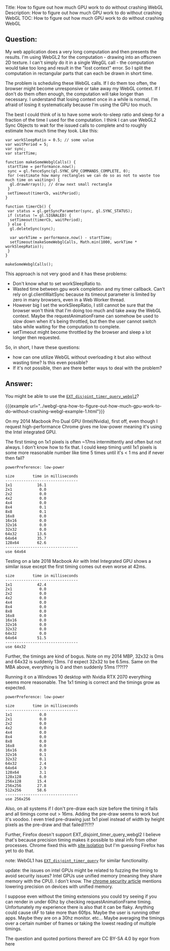 Title: How to figure out how much GPU work to do without crashing WebGL
Description: How to figure out how much GPU work to do without crashing WebGL
TOC: How to figure out how much GPU work to do without crashing WebGL

## Question:

My web application does a very long computation and then presents the results. I'm using WebGL2 for the computation - drawing into an offscreen
2D texture. I can't simply do it in a single WegGL call - the computation would take too long and result in the "lost context" error.
So I split the computation in rectangular parts that can each be drawn in short time.

The problem is scheduling these WebGL calls. If I do them too often, the browser might become unresponsive or take away my WebGL context.
If I don't do them often enough, the computation will take longer than necessary.
I understand that losing context once in a while is normal, I'm afraid of losing it systematically because I'm using the GPU too much.

The best I could think of is to have some work-to-sleep ratio and sleep for a fraction of the time I used for the computation. I think
I can use WebGL2 Sync Objects to wait for the issued calls to complete and to roughly estimate how much time they took. Like this:

    var workSleepRatio = 0.5; // some value
    var waitPeriod = 5;
    var sync;
    var startTime;
    
    function makeSomeWebglCalls() {
     startTime = performance.now();
     sync = gl.fenceSync(gl.SYNC_GPU_COMMANDS_COMPLETE, 0);
     for (<estimate how many rectangles we can do so as not to waste too much time on waiting>) {
      gl.drawArrays(); // draw next small rectangle
     }
     setTimeout(timerCb, waitPeriod);
    }
    
    function timerCb() {
     var status = gl.getSyncParameter(sync, gl.SYNC_STATUS);
     if (status != gl.SIGNALED) {
      setTimeout(timerCb, waitPeriod);
     } else {
      gl.deleteSync(sync);
      
      var workTime = performance.now() - startTime;
      setTimeout(makeSomeWebglCalls, Math.min(1000, workTime * workSleepRatio));
     }
    }
    
    makeSomeWebglCalls();

This approach is not very good and it has these problems:
- Don't know what to set workSleepRatio to.
- Wasted time between gpu work completion and my timer callback. Can't rely on gl.clientWaitSync because its timeout parameter is limited by zero in many browsers, even in a Web Worker thread.
- However big I set the workSleepRatio, I still cannot be sure that the browser won't think that I'm doing too much and take away the WebGL context. Maybe the requestAnimationFrame can somehow be used to slow down when it's being throttled, but then the user cannot switch tabs while waiting for the computation to complete.
- setTimeout might become throttled by the browser and sleep a lot longer then requested.

So, in short, I have these questions:
- how can one utilize WebGL without overloading it but also without wasting time? Is this even possible?
- If it's not possible, then are there better ways to deal with the problem?


## Answer:

You might be able to use the [`EXT_disjoint_timer_query_webgl2`](https://www.khronos.org/registry/webgl/extensions/EXT_disjoint_timer_query_webgl2/)? 

{{{example url="../webgl-qna-how-to-figure-out-how-much-gpu-work-to-do-without-crashing-webgl-example-1.html"}}}

On my 2014 Macbook Pro Dual GPU (Intel/Nvidia), first off, even though I request high-performance Chrome gives me low-power meaning it's using the Intel integrated GPU.

The first timing on 1x1 pixels is often ~17ms intermittently and often but not always. I don't know how to fix that. I could keep timing until 1x1 pixels is some more reasonable number like time 5 times until it's < 1 ms and if never then fail?

```
powerPreference: low-power

size        time in milliseconds
--------------------------------
1x1           16.1
2x1            0.0
2x2            0.0
4x2            0.0
4x4            0.0
8x4            0.1
8x8            0.1
16x8           0.0
16x16          0.0
32x16          0.0
32x32          0.0
64x32         13.6
64x64         35.7
128x64        62.6
--------------------------------
use 64x64
```

Testing on a late 2018 Macbook Air with Intel Integrated GPU shows a similar issue except the first timing comes out even worse at 42ms.

```
size        time in milliseconds
--------------------------------
1x1           42.4
2x1            0.0
2x2            0.0
4x2            0.0
4x4            0.0
8x4            0.0
8x8            0.0
16x8           0.0
16x16          0.0
32x16          0.0
32x32          0.0
64x32          0.0
64x64         51.5
--------------------------------
use 64x32
```

Further, the timings are kind of bogus. Note on my 2014 MBP, 32x32 is 0ms and 64x32 is suddenly 13ms. I'd expect 32x32 to be 6.5ms. Same on the MBA above, everything is 0 and then suddenly 51ms !??!??

Running it on a Windows 10 desktop with Nvidia RTX 2070 everything seems more reasonable. The 1x1 timing is correct and the timings grow as expected.

```
powerPreference: low-power

size        time in milliseconds
--------------------------------
1x1            0.0
2x1            0.0
2x2            0.0
4x2            0.0
4x4            0.0
8x4            0.0
8x8            0.0
16x8           0.0
16x16          0.0
32x16          0.1
32x32          0.1
64x32          2.4
64x64          2.9
128x64         3.1
128x128        6.0
256x128       15.4
256x256       27.8
512x256       58.6
--------------------------------
use 256x256
```

Also, on all systems if I don't pre-draw each size before the timing it fails and all timings come out > 16ms.  Adding the pre-draw seems to work but it's voodoo. I even tried pre-drawing just 1x1 pixel instead of width by height pixels as the pre-draw and that failed!?!?!?

Further, Firefox doesn't support EXT_disjoint_timer_query_webgl2  I believe that's because precision timing makes it possible to steal info from other processes. Chrome fixed this with [site isolation](https://www.chromium.org/Home/chromium-security/ssca) but I'm guessing Firefox has yet to do that.

note: WebGL1 has [`EXT_disjoint_timer_query`](https://www.khronos.org/registry/webgl/extensions/EXT_disjoint_timer_query/) for similar functionality.

update: the issues on intel GPUs might be related to fuzzing the timing to avoid security issues? Intel GPUs use unified memory (meaning they share memory with the CPU). I don't know. The [chrome security article](https://www.chromium.org/Home/chromium-security/ssca) mentions lowering precision on devices with unified memory.

I suppose even without the timing extensions you could try seeing if you can render in under 60hz by checking requestAnimationFrame timing. Unfortunately my experience there is also that it can be flaky. Anything could cause rAF to take more than 60fps. Maybe the user is running other apps. Maybe they are on a 30hz monitor. etc...  Maybe averaging the timings over a certain number of frames or taking the lowest reading of multiple timings.

<div class="so">
  <div>The question and quoted portions thereof are 
    CC BY-SA 4.0 by
    <a data-href="https://stackoverflow.com/users/13931261">egor</a>
    from
    <a data-href="https://stackoverflow.com/questions/63546457">here</a>
  </div>
</div>
